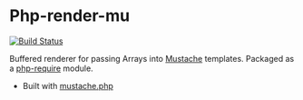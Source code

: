 # Php-render-mu

[![Build Status](https://secure.travis-ci.org/ricallinson/php-render-mu.png?branch=master)](http://travis-ci.org/ricallinson/php-render-mu)

Buffered renderer for passing Arrays into [Mustache](http://mustache.github.io/) templates. Packaged as a [php-require](https://github.com/ricallinson/php-require) module.

* Built with [mustache.php](https://github.com/bobthecow/mustache.php)